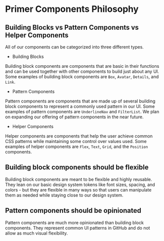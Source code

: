 # Primer Components Philosophy


## Building Blocks vs Pattern Components vs Helper Components

All of our components can be categorized into three different types.

- Building Blocks

Building block components are components that are basic in their functions and can be used together with other components to build just about any UI. Some examples of building block components are `Box`, `Avatar`, `Details`, and `Link`.

- Pattern Components

Pattern components are components that are made up of several building block components to represent a commonly used pattern in our UI. Some examples of pattern components are `UnderlineNav` and `FilterList`. We plan on expanding our offering of pattern components in the near future.

- Helper Components

Helper components are components that help the user achieve common CSS patterns while maintaining some control over values used. Some examples of helper components are `Flex`, `Text`, `Grid`, and the `Position` components.

## Building block components should be flexible

Building block components are meant to be flexible and highly reusable. They lean on our basic design system tokens like font sizes, spacing, and colors - but they are flexible in many ways so that users can manipulate them as needed while staying close to our design system.

## Pattern components should be opinionated
Pattern components are much more opinionated than building block components. They represent common UI patterns in GitHub and do not allow as much visual flexibility.
